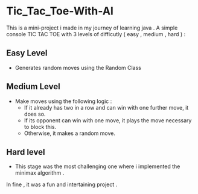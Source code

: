 # Tic_Tac_Toe-With-AI

This is a mini-project i made in my journey of learning java .  A simple console TIC TAC TOE with 3 levels of difficutly ( easy , medium , hard ) :

## Easy Level


- Generates random moves using the Random Class 
## Medium Level


- Make moves using the following logic :  
  - If it already has two in a row and can win with one further move, it does so.
  - If its opponent can win with one move, it plays the move necessary to block this.
  - Otherwise, it makes a random move.
## Hard level 
- This stage was the most challenging one where i implemented the minimax algorithm .

In fine , it was a fun and intertaining project .
